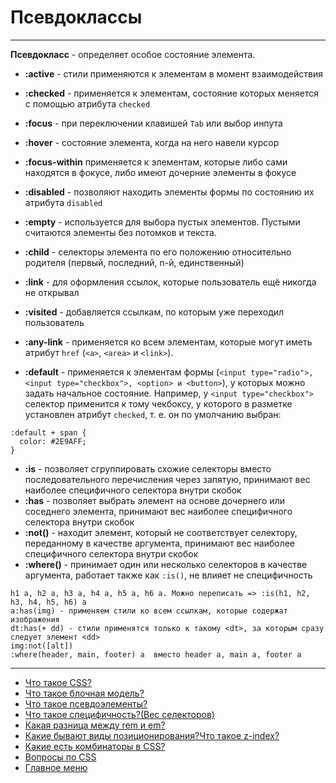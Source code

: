 # Псевдоклассы

---

**Псевдокласс** - определяет особое состояние элемента.

- **:active** - стили применяются к элементам в момент взаимодействия
- **:checked** - применяется к элементам, состояние которых меняется с помощью атрибута `checked`
- **:focus** - при переключении клавишей `Tab` или выбор инпута
- **:hover** - состояние элемента, когда на него навели курсор

- **:focus-within** применяется к элементам, которые либо сами находятся в фокусе, либо имеют дочерние элементы в фокусе
- **:disabled** - позволяют находить элементы формы по состоянию их атрибута `disabled`
- **:empty** - используется для выбора пустых элементов. Пустыми считаются элементы без потомков и текста.
- **:child** - cелекторы элемента по его положению относительно родителя (первый, последний, n-й, единственный)

- **:link** - для оформления ссылок, которые пользователь ещё никогда не открывал
- **:visited** - добавляется ссылкам, по которым уже переходил пользователь
- **:any-link** - применяется ко всем элементам, которые могут иметь атрибут `href` (`<a>`, `<area>` и `<link>`).

- **:default** - применяется к элементам формы (`<input type="radio">, <input type="checkbox">, <option> и <button>`), у которых можно задать начальное состояние. Например, у `<input type="checkbox">` селектор применится к тому чекбоксу, у которого в разметке установлен атрибут `checked`, т. е. он по умолчанию выбран:

```
:default + span {
  color: #2E9AFF;
}
```

- **:is** - позволяет сгруппировать схожие селекторы вместо последовательного перечисления через запятую, принимают вес наиболее специфичного селектора внутри скобок
- **:has** - позволяет выбрать элемент на основе дочернего или соседнего элемента, принимают вес наиболее специфичного селектора внутри скобок
- **:not()** - находит элемент, который не соответствует селектору, переданному в качестве аргумента, принимают вес наиболее специфичного селектора внутри скобок
- **:where()** - принимает один или несколько селекторов в качестве аргумента, работает также как `:is()`, не влияет не специфичность

```
h1 a, h2 a, h3 a, h4 a, h5 a, h6 a. Mожно переписать => :is(h1, h2, h3, h4, h5, h6) a
a:has(img) - применяем стили ко всем ссылкам, которые содержат изображения
dt:has(+ dd) - стили применятся только к такому <dt>, за которым сразу следует элемент <dd>
img:not([alt])
:where(header, main, footer) a  вместо header a, main a, footer a
```

---

- [Что такое CSS?](./CSSis.md)
- [Что такое блочная модель?](./boxModel.md)
- [Что такое псевдоэлементы?](./pseudoelement.md)
- [Что такое специфичность?(Вес селекторов)](./specificity.md)
- [Какая разница между rem и em?](./emVSrem.md)
- [Какие бывают виды позиционирования?Что такое z-index?](./emVSrem.md)
- [Какие есть комбинаторы в CSS?](./combinators.md)
- [Вопросы по CSS](./CSS.md)
- [Главное меню](../README.md)

